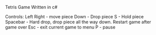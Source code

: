 Tetris Game
Written in c#

Controls:
Left Right - move piece
Down - Drop piece
S - Hold piece
Spacebar - Hard drop, drop piece all the way down. Restart game after game over
Esc - exit current game to menu
P - pause
